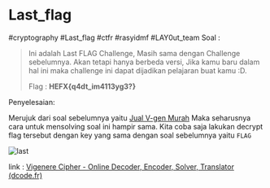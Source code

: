# Last_flag
#cryptography #Last_flag #ctfr #rasyidmf #LAY0ut_team
Soal :
> Ini adalah Last FLAG Challenge, Masih sama dengan Challenge sebelumnya. Akan tetapi hanya berbeda versi, Jika kamu baru dalam hal ini maka challenge ini dapat dijadikan pelajaran buat kamu :D.  
> 
> Flag : **HEFX{q4dt_im4113yg3?}**

Penyelesaian:

Merujuk dari soal sebelumnya yaitu [Jual V-gen Murah](https://github.com/F4KEHOOMAN/CTFR_RasyidMF/blob/main/cryptography/Jual_V-Gen_murah.md) Maka seharusnya cara untuk mensolving soal ini hampir sama. Kita coba saja lakukan decrypt flag tersebut dengan key yang sama dengan soal sebelumnya yaitu `FLAG`

![last](https://user-images.githubusercontent.com/46299092/129998149-b658b919-e9dd-47fe-8ae0-5a63a58a9827.png)

link : [Vigenere Cipher - Online Decoder, Encoder, Solver, Translator (dcode.fr)](https://www.dcode.fr/vigenere-cipher)

